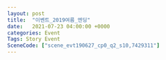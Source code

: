 ```yaml
---
layout: post
title:  "이벤트_2019여름_엔딩"
date:   2021-07-23 04:00:00 +0000
categories: Event
Tags: Story Event
SceneCode: ["scene_evt190627_cp0_q2_s10,7429311"]
---
```

